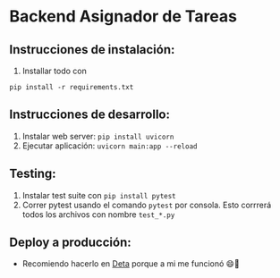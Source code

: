 # Backend Asignador de Tareas

## Instrucciones de instalación:
1. Installar todo con 

```pip install -r requirements.txt```

## Instrucciones de desarrollo: 
1. Instalar web server:
``` pip install uvicorn ```
2. Ejecutar aplicación:
`uvicorn main:app --reload`

## Testing:
1. Instalar test suite con
 ```pip install pytest```
2. Correr pytest usando el comando `pytest` por consola. Esto corrrerá todos los archivos con nombre `test_*.py`

## Deploy a producción:
- Recomiendo hacerlo en [Deta](https://docs.deta.sh/docs/micros/deploy) porque a mi me funcionó :smile::whale: 